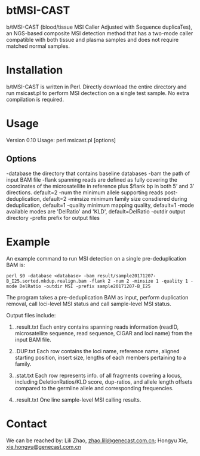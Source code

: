 # btMSI-CAST

b/tMSI-CAST (blood/tissue MSI Caller Adjusted with Sequence duplicaTes), an NGS-based composite MSI detection method that has a two-mode caller compatible with both tissue and plasma samples and does not require matched normal samples.

# Installation
b/tMSI-CAST is written in Perl. Directly download the entire directory and run msicast.pl to perform MSI dectection on a single test sample. No extra compilation is required.

# Usage
Version 0.10
Usage: perl msicast.pl [options]

## Options
-database <string> the directory that contains baseline databases
-bam <string> the path of input BAM file
-flank <int> spanning reads are defined as fully covering the coordinates of the microsatellite in reference plus $flank bp in both 5’ and 3’ directions. default=2
-num <int> the minimum allele supporting reads post-deduplication, default=2
-minsize <int> minimum family size consdiered during deduplication, default=1
-quality <int> minimum mapping quality, default=1
-mode <string> available modes are 'DelRatio' and 'KLD', default=DelRatio
-outdir <string> output directory
-prefix <string> prefix for output files
 
# Example
An example command to run MSI detection on a single pre-deduplication BAM is:
```
perl $0 -database <database> -bam result/sample20171207-B_I25.sorted.mkdup.realign.bam -flank 2 -num 2 -minsize 1 -quality 1 -mode DelRatio -outdir MSI -prefix sample20171207-B_I25
```
The program takes a pre-deduplication BAM as input, perform duplication removal, call loci-level MSI status and call sample-level MSI status.

Output files include:
1. <prefix>.result.txt
Each entry contains spanning reads information (readID, microsatellite sequence, read sequence, CIGAR and loci name) from the input BAM file.
 
2. <prefix>.DUP.txt
Each row contains the loci name, reference name, aligned starting position, insert size, lengths of each members pertaining to a family.

3. <prefix>.stat.txt
Each row represents info. of all fragments covering a locus, including DeletionRatios/KLD score, dup-ratios, and allele length offsets compared to the germline allele and corresponding frequencies.

4. <prefix>.result.txt
One line sample-level MSI calling results.


# Contact
We can be reached by: Lili Zhao, zhao.lili@genecast.com.cn; Hongyu Xie, xie.hongyu@genecast.com.cn

